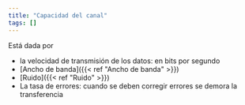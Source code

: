 ```yaml
---
title: "Capacidad del canal"
tags: []
---
```

Está dada por
- la velocidad de transmisión de los datos: en bits por segundo
- [Ancho de banda]({{< ref "Ancho de banda" >}})
- [Ruido]({{< ref "Ruido" >}})
- La tasa de errores: cuando se deben corregir errores se demora la transferencia